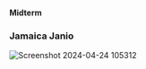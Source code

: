 #### Midterm

### Jamaica Janio


![Screenshot 2024-04-24 105312](https://github.com/jamaicajanio/Event-driven-prog-midterm/assets/164025042/5c349e9a-5e2d-469c-84da-e324cdf38199)
